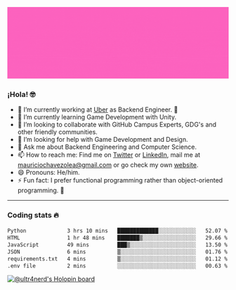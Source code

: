 ![Banner](banner.gif)

### ¡Hola! 🤓

- 🔭 I’m currently working at [Uber](https://uber.com) as Backend Engineer. 🚗
- 🌱 I’m currently learning Game Development with Unity.
- 👯 I’m looking to collaborate with GitHub Campus Experts, GDG's and other friendly communities.
- 🤔 I’m looking for help with Game Development and Design.
- 💬 Ask me about Backend Engineering and Computer Science.
- 📫 How to reach me: Find me on [Twitter](https://twitter.com/ultr4nerd) or [LinkedIn](https://www.linkedin.com/in/ultr4nerd), mail me at [mauriciochavezolea@gmail.com](mailto:mauriciochavezolea@gmail.com) or go check my own [website](https://mauriciochavez.dev).
- 😄 Pronouns: He/him. 
- ⚡ Fun fact: I prefer functional programming rather than object-oriented programming. 🤭
---

### Coding stats 🔥

<!--START_SECTION:waka-->

```text
Python             3 hrs 10 mins   █████████████░░░░░░░░░░░░   52.07 %
HTML               1 hr 48 mins    ███████▒░░░░░░░░░░░░░░░░░   29.66 %
JavaScript         49 mins         ███▒░░░░░░░░░░░░░░░░░░░░░   13.50 %
JSON               6 mins          ▒░░░░░░░░░░░░░░░░░░░░░░░░   01.76 %
requirements.txt   4 mins          ▒░░░░░░░░░░░░░░░░░░░░░░░░   01.12 %
.env file          2 mins          ░░░░░░░░░░░░░░░░░░░░░░░░░   00.63 %
```

<!--END_SECTION:waka-->

[![@ultr4nerd's Holopin board](https://holopin.me/ultr4nerd)](https://holopin.io/@ultr4nerd)

